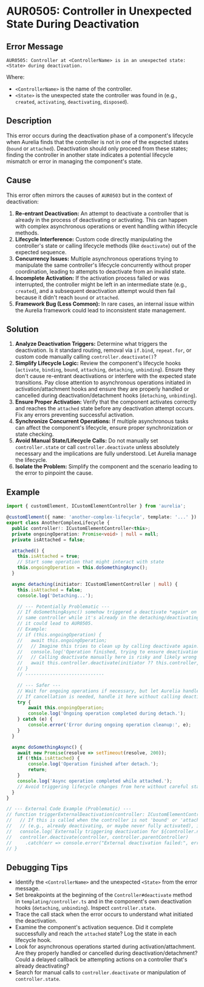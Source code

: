 # AUR0505: Controller in Unexpected State During Deactivation

## Error Message

`AUR0505: Controller at <ControllerName> is in an unexpected state: <State> during deactivation.`

Where:
*   `<ControllerName>` is the name of the controller.
*   `<State>` is the unexpected state the controller was found in (e.g., `created`, `activating`, `deactivating`, `disposed`).

## Description

This error occurs during the deactivation phase of a component's lifecycle when Aurelia finds that the controller is not in one of the expected states (`bound` or `attached`). Deactivation should only proceed from these states; finding the controller in another state indicates a potential lifecycle mismatch or error in managing the component's state.

## Cause

This error often mirrors the causes of `AUR0503` but in the context of deactivation:

1.  **Re-entrant Deactivation:** An attempt to deactivate a controller that is already in the process of deactivating or activating. This can happen with complex asynchronous operations or event handling within lifecycle methods.
2.  **Lifecycle Interference:** Custom code directly manipulating the controller's state or calling lifecycle methods (like `deactivate`) out of the expected sequence.
3.  **Concurrency Issues:** Multiple asynchronous operations trying to manipulate the same controller's lifecycle concurrently without proper coordination, leading to attempts to deactivate from an invalid state.
4.  **Incomplete Activation:** If the activation process failed or was interrupted, the controller might be left in an intermediate state (e.g., `created`), and a subsequent deactivation attempt would then fail because it didn't reach `bound` or `attached`.
5.  **Framework Bug (Less Common):** In rare cases, an internal issue within the Aurelia framework could lead to inconsistent state management.

## Solution

1.  **Analyze Deactivation Triggers:** Determine what triggers the deactivation. Is it standard routing, removal via `if.bind`, `repeat.for`, or custom code manually calling `controller.deactivate()`?
2.  **Simplify Lifecycle Logic:** Review the component's lifecycle hooks (`activate`, `binding`, `bound`, `attaching`, `detaching`, `unbinding`). Ensure they don't cause re-entrant deactivations or interfere with the expected state transitions. Pay close attention to asynchronous operations initiated in activation/attachment hooks and ensure they are properly handled or cancelled during deactivation/detachment hooks (`detaching`, `unbinding`).
3.  **Ensure Proper Activation:** Verify that the component activates correctly and reaches the `attached` state before any deactivation attempt occurs. Fix any errors preventing successful activation.
4.  **Synchronize Concurrent Operations:** If multiple asynchronous tasks can affect the component's lifecycle, ensure proper synchronization or state checking.
5.  **Avoid Manual State/Lifecycle Calls:** Do not manually set `controller.state` or call `controller.deactivate` unless absolutely necessary and the implications are fully understood. Let Aurelia manage the lifecycle.
6.  **Isolate the Problem:** Simplify the component and the scenario leading to the error to pinpoint the cause.

## Example

```typescript
import { customElement, ICustomElementController } from 'aurelia';

@customElement({ name: 'another-complex-lifecycle', template: '...' })
export class AnotherComplexLifecycle {
  public controller!: ICustomElementController<this>;
  private ongoingOperation: Promise<void> | null = null;
  private isAttached = false;

  attached() {
    this.isAttached = true;
    // Start some operation that might interact with state
    this.ongoingOperation = this.doSomethingAsync();
  }

  async detaching(initiator: ICustomElementController | null) {
    this.isAttached = false;
    console.log('Detaching...');

    // --- Potentially Problematic ---
    // If doSomethingAsync() somehow triggered a deactivate *again* on this
    // same controller while it's already in the detaching/deactivating phase,
    // it could lead to AUR0505.
    // Example:
    // if (this.ongoingOperation) {
    //   await this.ongoingOperation;
    //   // Imagine this tries to clean up by calling deactivate again:
    //   console.log('Operation finished, trying to ensure deactivation...');
    //   // Calling deactivate manually here is risky and likely wrong
    //   await this.controller.deactivate(initiator ?? this.controller, this.controller.parentController); // DANGEROUS
    // }
    // -----------------------------

    // --- Safer ---
    // Wait for ongoing operations if necessary, but let Aurelia handle the state transitions.
    // If cancellation is needed, handle it here without calling deactivate again.
    try {
        await this.ongoingOperation;
        console.log('Ongoing operation completed during detach.');
    } catch (e) {
        console.error('Error during ongoing operation cleanup:', e);
    }
  }

  async doSomethingAsync() {
    await new Promise(resolve => setTimeout(resolve, 200));
    if (!this.isAttached) {
        console.log('Operation finished after detach.');
        return;
    }
    console.log('Async operation completed while attached.');
    // Avoid triggering lifecycle changes from here without careful state checking.
  }
}

// --- External Code Example (Problematic) ---
// function triggerExternalDeactivation(controller: ICustomElementController) {
//   // If this is called when the controller is not 'bound' or 'attached'
//   // (e.g., already deactivating, or maybe never fully activated), it could cause AUR0505.
//   console.log(`Externally triggering deactivation for ${controller.name}`);
//   controller.deactivate(controller, controller.parentController)
//     .catch(err => console.error("External deactivation failed:", err)); // Might log AUR0505
// }
```

## Debugging Tips

*   Identify the `<ControllerName>` and the unexpected `<State>` from the error message.
*   Set breakpoints at the beginning of the `Controller#deactivate` method in `templating/controller.ts` and in the component's own deactivation hooks (`detaching`, `unbinding`). Inspect `controller.state`.
*   Trace the call stack when the error occurs to understand what initiated the deactivation.
*   Examine the component's activation sequence. Did it complete successfully and reach the `attached` state? Log the state in each lifecycle hook.
*   Look for asynchronous operations started during activation/attachment. Are they properly handled or cancelled during deactivation/detachment? Could a delayed callback be attempting actions on a controller that's already deactivating?
*   Search for manual calls to `controller.deactivate` or manipulation of `controller.state`.

